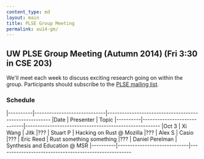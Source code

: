 ```yaml
---
content_type: md
layout: main
title: PLSE Group Meeting
permalink: au14-gm/
---
```


## UW PLSE Group Meeting (Autumn 2014) (Fri 3:30 in CSE 203)


We'll meet each week to discuss exciting research going on within the
group.  Participants should subscribe to the
[PLSE mailing list](https://mailman.cs.washington.edu/mailman/listinfo/plse).

### Schedule

|----------|-----------------------------|-------------------------------------------------------
|Date      | Presenter                   | Topic
|----------|-----------------------------|-------------------------------------------------------
|Oct 3     |  Xi Wang                    |  Jitk
|???       |  Stuart P                   |  Hacking on Rust @ Mozilla
|???       |  Alex S                     |  Casio
|???       |  Eric Reed                  |  Rust something something
|???       |  Daniel Perelman            |  Synthesis and Education @ MSR
|----------|-----------------------------|------------------------------------------------------
